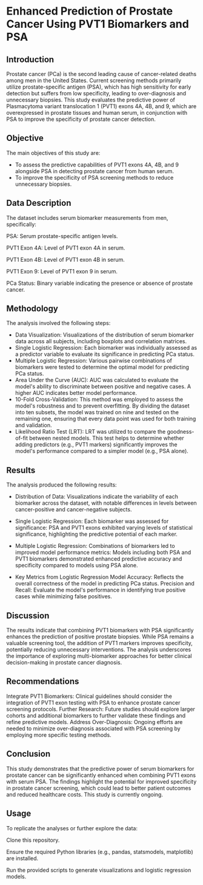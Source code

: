 # Enhanced Prediction of Prostate Cancer Using PVT1 Biomarkers and PSA

## Introduction
Prostate cancer (PCa) is the second leading cause of cancer-related deaths among men in the United States. Current screening methods primarily utilize prostate-specific antigen (PSA), which has high sensitivity for early detection but suffers from low specificity, leading to over-diagnosis and unnecessary biopsies. This study evaluates the predictive power of Plasmacytoma variant translocation 1 (PVT1) exons 4A, 4B, and 9, which are overexpressed in prostate tissues and human serum, in conjunction with PSA to improve the specificity of prostate cancer detection.

## Objective

The main objectives of this study are:
- To assess the predictive capabilities of PVT1 exons 4A, 4B, and 9 alongside PSA in detecting prostate cancer from human serum.
- To improve the specificity of PSA screening methods to reduce unnecessary biopsies.

## Data Description
The dataset includes serum biomarker measurements from men, specifically:

PSA: Serum prostate-specific antigen levels.

PVT1 Exon 4A: Level of PVT1 exon 4A in serum.

PVT1 Exon 4B: Level of PVT1 exon 4B in serum.

PVT1 Exon 9: Level of PVT1 exon 9 in serum.

PCa Status: Binary variable indicating the presence or absence of prostate cancer.

## Methodology

The analysis involved the following steps:

- Data Visualization: Visualizations of the distribution of serum biomarker data across all subjects, including boxplots and correlation matrices.
- Single Logistic Regression: Each biomarker was individually assessed as a predictor variable to evaluate its significance in predicting PCa status.
- Multiple Logistic Regression: Various pairwise combinations of biomarkers were tested to determine the optimal model for predicting PCa status.
-  Area Under the Curve (AUC): AUC was calculated to evaluate the model's ability to discriminate between positive and negative cases. A higher AUC indicates better model performance.
- 10-Fold Cross-Validation: This method was employed to assess the model's robustness and to prevent overfitting. By dividing the dataset into ten subsets, the model was trained on nine and tested on the remaining one, ensuring that every data point was used for both training and validation.
- Likelihood Ratio Test (LRT): LRT was utilized to compare the goodness-of-fit between nested models. This test helps to determine whether adding predictors (e.g., PVT1 markers) significantly improves the model's performance compared to a simpler model (e.g., PSA alone).

## Results

The analysis produced the following results:

- Distribution of Data: Visualizations indicate the variability of each biomarker across the dataset, with notable differences in levels between cancer-positive and cancer-negative subjects.

- Single Logistic Regression:
Each biomarker was assessed for significance:
PSA and PVT1 exons exhibited varying levels of statistical significance, highlighting the predictive potential of each marker.

- Multiple Logistic Regression: Combinations of biomarkers led to improved model performance metrics:
Models including both PSA and PVT1 biomarkers demonstrated enhanced predictive accuracy and specificity compared to models using PSA alone.

- Key Metrics from Logistic Regression
Model Accuracy: Reflects the overall correctness of the model in predicting PCa status.
Precision and Recall: Evaluate the model's performance in identifying true positive cases while minimizing false positives.

## Discussion
The results indicate that combining PVT1 biomarkers with PSA significantly enhances the prediction of positive prostate biopsies. While PSA remains a valuable screening tool, the addition of PVT1 markers improves specificity, potentially reducing unnecessary interventions. The analysis underscores the importance of exploring multi-biomarker approaches for better clinical decision-making in prostate cancer diagnosis.

## Recommendations
Integrate PVT1 Biomarkers: Clinical guidelines should consider the integration of PVT1 exon testing with PSA to enhance prostate cancer screening protocols.
Further Research: Future studies should explore larger cohorts and additional biomarkers to further validate these findings and refine predictive models.
Address Over-Diagnosis: Ongoing efforts are needed to minimize over-diagnosis associated with PSA screening by employing more specific testing methods.

## Conclusion
This study demonstrates that the predictive power of serum biomarkers for prostate cancer can be significantly enhanced when combining PVT1 exons with serum PSA. The findings highlight the potential for improved specificity in prostate cancer screening, which could lead to better patient outcomes and reduced healthcare costs. This study is currently ongoing. 

## Usage

To replicate the analyses or further explore the data:

Clone this repository.

Ensure the required Python libraries (e.g., pandas, statsmodels, matplotlib) are installed.

Run the provided scripts to generate visualizations and logistic regression models.


